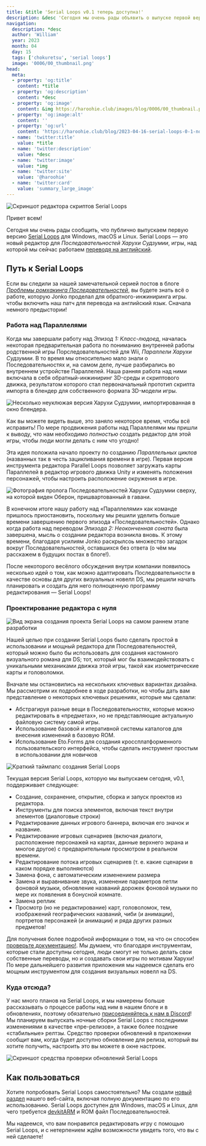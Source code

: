 ```yaml
---
title: &title 'Serial Loops v0.1 теперь доступна!'
description: &desc 'Сегодня мы очень рады объявить о выпуске первой версии Serial Loops, нового пакета редактирования для Последовательностей Харухи Судзумии'
navigation:
  description: *desc
  author: 'William'
  year: 2023
  month: 04
  day: 15
  tags: ['chokuretsu', 'serial loops']
  image: '0006/00_thumbnail.png'
head:
  meta:
  - property: 'og:title'
    content: *title
  - property: 'og:description'
    content: *desc
  - property: 'og:image'
    content: &img https://haroohie.club/images/blog/0006/00_thumbnail.png
  - property: 'og:image:alt'
    content: ''
  - property: 'og:url'
    content: 'https://haroohie.club/blog/2023-04-16-serial-loops-0-1-now-available'
  - name: 'twitter:title'
    value: *title
  - name: 'twitter:description'
    value: *desc
  - name: 'twitter:image'
    value: *img
  - name: 'twitter:site'
    value: '@haroohie'
  - name: 'twitter:card'
    value: 'summary_large_image'
---
```


![Скриншот редактора скриптов Serial Loops](/images/blog/0006/01_serial_loops_script_editing.png)

Привет всем! 

Сегодня мы очень рады сообщить, что публично выпускаем первую версию [Serial Loops](/chokuretsu/serial-loops) для Windows, macOS и Linux. Serial Loops — это новый редактор для *Последовательностей Харухи Судзумии*, игры, над которой мы сейчас работаем [переводя на английский](/ru/chokuretsu).

## Путь к Serial Loops
Если вы следили за нашей замечательной серией постов в блоге [*Проблемы ромхакинга Последовательностей*](/blog/2022-10-19-chokuretsu-compression), вы будете знать всё о работе, которую Jonko проделал для обратного-инжиниринга игры. чтобы включить наш патч для перевода на английский язык. Сначала немного предыстории!

### Работа над Параллелями
Когда мы завершали работу над *Эпизод 1: Класс-людоед*, началась некоторая предварительная работа по пониманию внутренней работы родственной игры Порследовательностей для Wii, *Параллели Харухи Судзумии*. В то время мы относительно мало знали о Последовательностях и, на самом деле, лучше разбирались во внутреннем устройстве Параллелей. Наша ранняя работа над ними включала в себя обратный-инжиниринг 3D-среды и скриптового движка, результатом которого стал первоначальный прототип скрипта импорта в блендер для собственного формата 3D-модели игры.

![Несколько неуклюжая версия Харухи Судзумии, импортированная в окно блендера.](/images/blog/0006/02_haruhi_blender.png)

Как вы можете видеть выше, это заняло некоторое время, чтобы всё исправить! По мере продвижения работы над Параллелями мы пришли к выводу, что нам необходимо *полностью* создать редактор для этой игры, чтобы люди могли делать с ним что угодно!

Эта идея положила начало проекту по созданию *Параллельных циклов* (названных так в честь зацикливания времени в игре). Первая версия инструмента редактора Parallel Loops позволяет загружать карты Параллелей в редактор игрового движка Unity и изменять положения персонажей, чтобы настроить расположение окружения в игре. 

![Фотография пролога Последовательностей Харухи Судзумии сверху, на которой виден Оберон, пришвартованный в гавани.](/images/blog/0006/03_parallel_loops_unity.png)

В конечном итоге нашу работу над «Параллелями» как команде пришлось приостановить, поскольку мы решили уделить больше времени завершению первого эпизода «Последовательностей». Однако когда работа над переводом *Эпизода 2: Неоконченная соната* была завершена, мысль о создании редактора возникла вновь. К этому времени, благодаря усилиям Jonko раскрылсоь множество загадок вокруг Последовательностей, оставшихся без ответа (о чём мы расскажем в будущих постах в блоге!).

После некоторого весёлого обсуждения внутри компании появилось несколько идей о том, как можно адаптировать Последовательности в качестве основы для других визуальных новелл DS, мы решили начать планировать и создать для него полноценную программу редактирования — Serial Loops!

### Проектирование редактора с нуля
![Вид экрана создания проекта Serial Loops на самом раннем этапе разработки](/images/blog/0006/04_serial_loops_as_a_baby.png)

Нашей целью при создании Serial Loops было сделать простой в использовании и мощный редактора для Последовательностей, который можно было бы использовать для создания кастомного визуального романа для DS; тот, который мог бы взаимодействовать с уникальными механиками движка этой игры, такой как изометрические карты и головоломки.

Вначале мы остановились на нескольких ключевых вариантах дизайна. Мы рассмотрим их подробнее в ходе разработки, но чтобы дать вам представление о некоторых ключевых решениях, которые мы сделали:
* Абстрагируя разные вещи в Последовательностях, которые можно редактировать в «предметах», но не представляющие актуальную файловую систему самой игры.
* Использование базовой и итеративной системы каталогов для внесения изменений в базовую ROM.
* Использование Eto.Forms для создания кроссплатформенного пользовательского интерфейса, чтобы сделать инструмент простым в использовании для новичков

![Краткий таймлапс создания Serial Loops](/images/blog/0006/05_serial_loops_dev.gif)

Текущая версия Serial Loops, которую мы выпускаем сегодня, v0.1, поддерживает следующее:
* Создание, сохранение, открытие, сборка и запуск проектов из редактора.
* Инструменты для поиска элементов, включая текст внутри элементов (диалоговые строки)
* Редактирование данных игрового баннера, включая его значок и название.
* Редактирование игровых сценариев (включая диалоги, расположение персонажей на картах, данные верхнего экрана и многое другое) с предварительным просмотром в реальном времени.
* Редактирование потока игровых сценариев (т. е. какие сценарии в каком порядке выполняются)
* Замена фона, с автоматическим изменением размера
* Замена и выравнивание звука, изменение параметров петли фоновой музыки, обновление названий дорожек фоновой музыки по мере их появления в бонусной комнате.
* Замена реплик
* Просмотр (но не редактирование) карт, головоломок, тем, изображений географических названий, чиби (и анимации), портретов персонажей (и анимации) и ряда других разных предметов!

Для получения более подробной информации о том, на что он способен [проверьте документацию!](/chokuretsu/serial-loops/docs). Мы думаем, что благодаря инструментам, которые стали доступны сегодня, люди смогут не только делать свои собственные переводы, но и создавать свои игры по мотивам Харухи! По мере дальнейшего развития приложения мы надеемся сделать его мощным инструментом для создания визуальных новелл на DS.

### Куда отсюда?
У нас много планов на Serial Loops, и мы намерены больше рассказывать о процессе работы над ним в нашем блоге и в обновлениях, поэтому обязательно [присоединяйтесь к нам в Discord](https://discord.gg/nesRSbpeFM)! Мы планируем выпускать ночные сборки Serial Loops с последними изменениями в качестве «пре-релизов», а также более поздние «стабильные» релтзы. Средство проверки обновлений в приложении сообщит вам, когда будет доступно обновление для релиза, который вы хотите получить, настроить это вы можете в окне настроек.

![Скриншот средства проверки обновлений Serial Loops](/images/blog/0006/06_serial_loops_update_checker.png)

## Как пользоваться
Хотите попробовать Serial Loops самостоятельно? Мы создали [новый раздел](/chokuretsu/serial-loops) нашего веб-сайта, включая полную документацию по его использованию. Serial Loops доступен для Windows, macOS и Linux, для чего требуется [devkitARM](https://devkitpro.org/) и ROM файл Последовательностей.

Мы надеемся, что вам понравится редактировать игру с помощью Serial Loops, и с нетерпением ждём возможности увидеть того, что вы с ней сделаете!